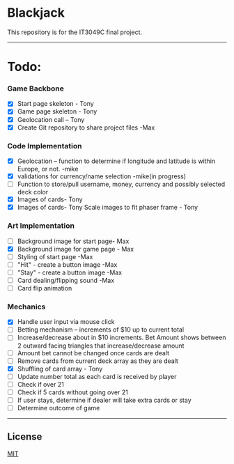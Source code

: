 # Blackjack

This repository is for the IT3049C final project.

---
# Todo:

### Game Backbone
- [x] Start page skeleton - Tony 
- [x] Game page skeleton - Tony 
- [x] Geolocation call – Tony 
- [x] Create Git repository to share project files -Max 

### Code Implementation
- [x] Geolocation – function to determine if longitude and latitude is within Europe, or not. -mike
- [x] validations for currency/name selection -mike(in progress)
- [ ] Function to store/pull username, money, currency and possibly selected deck color 
- [x] Images of cards- Tony 
- [x] Images of cards- Tony Scale images to fit phaser frame - Tony 

### Art Implementation
- [ ] Background image for start page- Max 
- [x] Background image for game page - Max 
- [ ] Styling of start page -Max 
- [ ] "Hit" - create a button image -Max
- [ ] "Stay" - create a button image -Max
- [ ] Card dealing/flipping sound -Max
- [ ] Card flip animation

### Mechanics
- [x] Handle user input via mouse click 
- [ ] Betting mechanism – increments of $10 up to current total 
- [ ] Increase/decrease about in $10 increments. Bet Amount shows between 2 outward facing triangles that increase/decrease amount 
- [ ] Amount bet cannot be changed once cards are dealt 
- [ ] Remove cards from current deck array as they are dealt 
- [x] Shuffling of card array - Tony 
- [ ] Update number total as each card is received by player 
- [ ] Check if over 21 
- [ ] Check if 5 cards without going over 21 
- [ ] If user stays, determine if dealer will take extra cards or stay 
- [ ] Determine outcome of game 

---

## License
[MIT](https://choosealicense.com/licenses/mit/)
